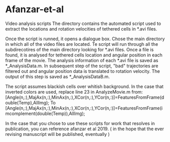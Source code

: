 # Afanzar-et-al
Video analysis scripts 
The directory contains the automated script used to extract the locations and rotation velocities of tethered cells in *.avi files. 

Once the script is runned, it opens a dialogue box. Chose the main directory in which all of the video files are located.
Te script will run through all the subdirecotires of the main directory looking for *.avi files. Once a file is found, it is analysed for tethered cells location and angular position in each frame of the movie. The analysis information of each *.avi file is saved as *_AnalysisData.m. In subsequent step of the script, "bad" trajectories are filtered out and angular position data is translated to rotation velocity. The output of this step is saved as *_AnalysisDataB.m.

The script assumes blackish cells over whitish background. In the case that inverted colors are used, replace line 23 in AnalyzeMovie.m from:
    [Angle(n,:),MajAx(n,:),MinAx(n,:),XCor(n,:),YCor(n,:)]=FeaturesFromFrame(double(Temp),AllImg);
To
    [Angle(n,:),MajAx(n,:),MinAx(n,:),XCor(n,:),YCor(n,:)]=FeaturesFromFrame(imcomplement(double(Temp)),AllImg);


In the case that you chose to use these scripts for work that resolves in publication, you can reference afanzar et al 2019.
( in the hope that the ever revising manuscript will be published, eventually )
